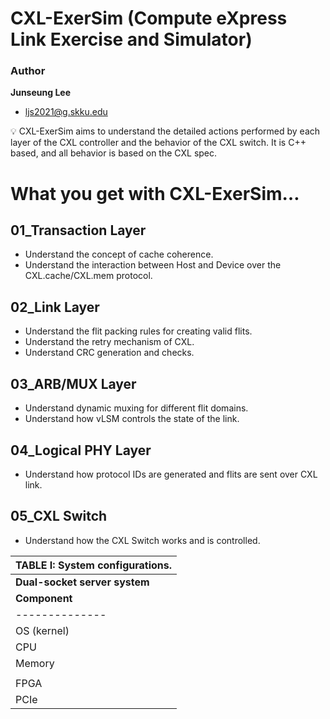 # CXL-ExerSim (Compute eXpress Link Exercise and Simulator)

### Author

**Junseung Lee**

- ljs2021@g.skku.edu

<aside>
💡 CXL-ExerSim aims to understand the detailed actions performed by each layer of the CXL controller and the behavior of the CXL switch. It is C++ based, and all behavior is based on the CXL spec.


</aside>

# What you get with CXL-ExerSim…

## 01_Transaction Layer

- Understand the concept of cache coherence.
- Understand the interaction between Host and Device over the CXL.cache/CXL.mem protocol.

## 02_Link Layer

- Understand the flit packing rules for creating valid flits.
- Understand the retry mechanism of CXL.
- Understand CRC generation and checks.

## 03_ARB/MUX Layer

- Understand dynamic muxing for different flit domains.
- Understand how vLSM controls the state of the link.

## 04_Logical PHY Layer

- Understand how protocol IDs are generated and flits are sent over CXL link.

## 05_CXL Switch

- Understand how the CXL Switch works and is controlled.


| TABLE I: System configurations.             |
|---------------------------------------------|
| **Dual-socket server system**               |
| **Component** | **Description**             |
|--------------|------------------------------|
| OS (kernel)  | Ubuntu 22.04.2 LTS (Linux kernel v6.2) |
| CPU          | 2x AMD® EPYC 9124 CPUs @3.0 GHz, 16 cores |
| Memory       | 4x 32GB DDR5-4800 channels    |
|              | 1x 2TB NVMe M.2 SSD           |
| FPGA         | AMD(Xilinx) Versal HBM Series VHK 158 |
| PCIe         | Gen 5                         |
